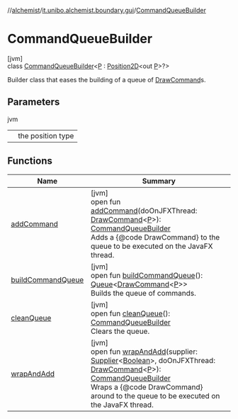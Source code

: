 //[alchemist](../../../index.md)/[it.unibo.alchemist.boundary.gui](../index.md)/[CommandQueueBuilder](index.md)

# CommandQueueBuilder

[jvm]\
class [CommandQueueBuilder](index.md)<[P](index.md) : [Position2D](../../it.unibo.alchemist.model.interfaces/-position2-d/index.md)<out [P](../../it.unibo.alchemist.boundary.gui.effects.json/-effect-group-adapter/index.md)>?>

Builder class that eases the building of a queue of [DrawCommand](../../it.unibo.alchemist.boundary.interfaces/-draw-command/index.md)s.

## Parameters

jvm

| | |
|---|---|
| <P> | the position type |

## Functions

| Name | Summary |
|---|---|
| [addCommand](add-command.md) | [jvm]<br>open fun [addCommand](add-command.md)(doOnJFXThread: [DrawCommand](../../it.unibo.alchemist.boundary.interfaces/-draw-command/index.md)<[P](../../it.unibo.alchemist.boundary.gui.effects.json/-effect-group-adapter/index.md)>): [CommandQueueBuilder](index.md)<br>Adds a {@code DrawCommand} to the queue to be executed on the JavaFX thread. |
| [buildCommandQueue](build-command-queue.md) | [jvm]<br>open fun [buildCommandQueue](build-command-queue.md)(): [Queue](https://docs.oracle.com/javase/8/docs/api/java/util/Queue.html)<[DrawCommand](../../it.unibo.alchemist.boundary.interfaces/-draw-command/index.md)<[P](../../it.unibo.alchemist.boundary.gui.effects.json/-effect-group-adapter/index.md)>><br>Builds the queue of commands. |
| [cleanQueue](clean-queue.md) | [jvm]<br>open fun [cleanQueue](clean-queue.md)(): [CommandQueueBuilder](index.md)<br>Clears the queue. |
| [wrapAndAdd](wrap-and-add.md) | [jvm]<br>open fun [wrapAndAdd](wrap-and-add.md)(supplier: [Supplier](https://docs.oracle.com/javase/8/docs/api/java/util/function/Supplier.html)<[Boolean](https://docs.oracle.com/javase/8/docs/api/java/lang/Boolean.html)>, doOnJFXThread: [DrawCommand](../../it.unibo.alchemist.boundary.interfaces/-draw-command/index.md)<[P](../../it.unibo.alchemist.boundary.gui.effects.json/-effect-group-adapter/index.md)>): [CommandQueueBuilder](index.md)<br>Wraps a {@code DrawCommand} around to the queue to be executed on the JavaFX thread. |

